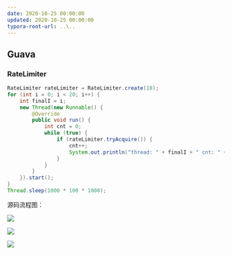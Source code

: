 ```yaml
---
date: 2020-10-25 00:00:00
updated: 2020-10-25 00:00:00
typora-root-url: ..\..
---
```



## Guava

### RateLimiter

```java
RateLimiter rateLimiter = RateLimiter.create(10);
for (int i = 0; i < 20; i++) {
    int finalI = i;
    new Thread(new Runnable() {
        @Override
        public void run() {
            int cnt = 0;
            while (true) {
                if (rateLimiter.tryAcquire()) {
                    cnt++;
                    System.out.println("thread: " + finalI + " cnt: " + cnt);
                }
            }
        }
    }).start();
}
Thread.sleep(1000 * 100 * 1000);
```
<!-- more -->


源码流程图：

![](/images/image-2020-12-30-14.54.40.469.png)

![](/images/image-2020-12-30-14.53.48.241.png)

![](/images/image-2020-12-30-14.54.01.518.png)